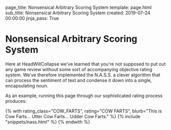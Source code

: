 page_title: Nonsensical Arbitrary Scoring System 
template: page.html
sub_title: Nonsensical Arbitrary Scoring System 
created: 2019-07-24 00:00:00
jinja_pass: True

# Nonsensical Arbitrary Scoring System 

Here at HeadWillCollapse we've learned that you're not supposed to put out any game review
without some sort of accompanying objective rating system. We've therefore implemented the 
N.A.S.S. a clever algorithm that can process the sentiment of text and condense it down into
a single, encapsulating noun.

As an example, running this page through our sophisticated rating process produces:

<div>
    {% with rating_class="COW_FARTS", rating="COW FARTS", blurb="This is Cow Farts... Utter Cow Farts... Udder Cow Farts." %}
        {% include "snippets/nass.html" %}
    {% endwith %}
</div>